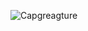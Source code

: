 
![Capgreagture](https://user-images.githubusercontent.com/77845945/120310761-5c394d00-c2f4-11eb-845b-22dc34149834.PNG)
